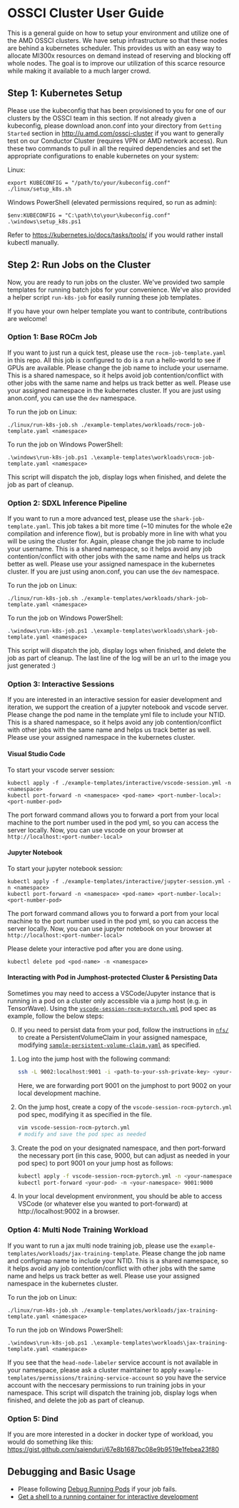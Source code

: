 # OSSCI Cluster User Guide

This is a general guide on how to setup your environment and utilize one of the AMD OSSCI clusters.
We have setup infrastructure so that these nodes are behind a kubernetes scheduler. This provides us with an easy way to allocate MI300x resources on demand instead of reserving and blocking off whole nodes. The goal is to improve our utilization of this scarce resource while making it available to a much larger crowd.

## Step 1: Kubernetes Setup
Please use the kubeconfig that has been provisioned to you for one of our clusters by the OSSCI team in this section.
If not already given a kubeconfig, please download anon.conf into your directory from `Getting Started` section in http://u.amd.com/ossci-cluster if you want to generally test on our Conductor Cluster (requires VPN or AMD network access).
Run these two commands to pull in all the required dependencies and set the appropriate configurations to enable kubernetes on your system:

Linux:
```
export KUBECONFIG = "/path/to/your/kubeconfig.conf"
./linux/setup_k8s.sh
```

Windows PowerShell (elevated permissions required, so run as admin):
```
$env:KUBECONFIG = "C:\path\to\your\kubeconfig.conf"
.\windows\setup_k8s.ps1
```

Refer to https://kubernetes.io/docs/tasks/tools/ if you would rather install kubectl manually.

## Step 2: Run Jobs on the Cluster

Now, you are ready to run jobs on the cluster. We've provided two sample
templates for running batch jobs for your convenience. We've also
provided a helper script `run-k8s-job` for easily running these job
templates.

If you have your own helper template you want to contribute, contributions
are welcome!

### Option 1: Base ROCm Job

If you want to just run a quick test, please use the `rocm-job-template.yaml` in this repo.
All this job is configured to do is a run a hello-world to see if GPUs are available.
Please change the job name to include your username. This is a shared namespace, so it helps avoid job contention/conflict with other jobs with the same name and helps us track better as well.
Please use your assigned namespace in the kubernetes cluster. If you are just using anon.conf, you can use the `dev` namespace.

To run the job on Linux:
```
./linux/run-k8s-job.sh ./example-templates/workloads/rocm-job-template.yaml <namespace>
```

To run the job on Windows PowerShell:
```
.\windows\run-k8s-job.ps1 .\example-templates\workloads\rocm-job-template.yaml <namespace>
```

This script will dispatch the job, display logs when finished, and delete the job as part of cleanup.

### Option 2: SDXL Inference Pipeline

If you want to run a more advanced test, please use the `shark-job-template.yaml`.
This job takes a bit more time (~10 minutes for the whole e2e compilation and inference flow), but is probably more in line with what you will be using the cluster for.
Again, please change the job name to include your username. This is a shared namespace, so it helps avoid any job contention/conflict with other jobs with the same name and helps us track better as well.
Please use your assigned namespace in the kubernetes cluster. If you are just using anon.conf, you can use the `dev` namespace.

To run the job on Linux:
```
./linux/run-k8s-job.sh ./example-templates/workloads/shark-job-template.yaml <namespace>
```

To run the job on Windows PowerShell:
```
.\windows\run-k8s-job.ps1 .\example-templates\workloads\shark-job-template.yaml <namespace>
```

This script will dispatch the job, display logs when finished, and delete the job as part of cleanup.
The last line of the log will be an url to the image you just generated :)

### Option 3: Interactive Sessions

If you are interested in an interactive session for easier development and iteration, we support the creation of a jupyter notebook and vscode server.
Please change the pod name in the template yml file to include your NTID. This is a shared namespace, so it helps avoid any job contention/conflict with other jobs with the same name and helps us track better as well.
Please use your assigned namespace in the kubernetes cluster.

#### Visual Studio Code


To start your vscode server session:
```
kubectl apply -f ./example-templates/interactive/vscode-session.yml -n <namespace>
kubectl port-forward -n <namespace> <pod-name> <port-number-local>:<port-number-pod>
```
The port forward command allows you to forward a port from your local machine to the port number used in the pod yml, so you can access the server locally.
Now, you can use vscode on your browser at `http://localhost:<port-number-local>`

#### Jupyter Notebook


To start your jupyter notebook session:
```
kubectl apply -f ./example-templates/interactive/jupyter-session.yml -n <namespace>
kubectl port-forward -n <namespace> <pod-name> <port-number-local>:<port-number-pod>
```
The port forward command allows you to forward a port from your local machine to the port number used in the pod yml, so you can access the server locally.
Now, you can use jupyter notebook on your browser at `http://localhost:<port-number-local>`

Please delete your interactive pod after you are done using.
```
kubectl delete pod <pod-name> -n <namespace>
```

#### Interacting with Pod in Jumphost-protected Cluster & Persisting Data

Sometimes you may need to access a VSCode/Jupyter instance that is running in a pod on a cluster only accessible via a jump host (e.g. in TensorWave). Using the [`vscode-session-rocm-pytorch.yml`](/example-templates/interactive/vscode-session-rocm-pytorch.yml) pod spec as example, follow the below steps:

0. If you need to persist data from your pod, follow the instructions in [`nfs/`](/nfs/README.md) to create a PersistentVolumeClaim in your assigned namespace, modifying [`sample-persistent-volume-claim.yaml`](/nfs/sample-persistent-volume-claim.yaml) as specified.

1. Log into the jump host with the following command:

    ```bash
    ssh -L 9002:localhost:9001 -i <path-to-your-ssh-private-key> <your-user>@<jumphost-ip>  
    ```

    Here, we are forwarding port 9001 on the jumphost to port 9002 on your local development machine.

2. On the jump host, create a copy of the `vscode-session-rocm-pytorch.yml` pod spec, modifying it as specified in the file.

    ```bash
    vim vscode-session-rocm-pytorch.yml
    # modify and save the pod spec as needed
    ```

3. Create the pod on your designated namespace, and then port-forward the necessary port (in this case, 9000, but can adjust as needed in your pod spec) to port 9001 on your jump host as follows:

    ```bash
    kubectl apply -f vscode-session-rocm-pytorch.yml -n <your-namespace>
    kubectl port-forward <your-pod> -n <your-namespace> 9001:9000
    ```

4. In your local development environment, you should be able to access VSCode (or whatever else you wanted to port-forward) at http://localhost:9002 in a browser.

### Option 4: Multi Node Training Workload

If you want to run a jax multi node training job, please use the `example-templates/workloads/jax-training-template`.
Please change the job name and configmap name to include your NTID. This is a shared namespace, so it helps avoid any job contention/conflict with other jobs with the same name and helps us track better as well.
Please use your assigned namespace in the kubernetes cluster.

To run the job on Linux:
```
./linux/run-k8s-job.sh ./example-templates/workloads/jax-training-template.yaml <namespace>
```

To run the job on Windows PowerShell:
```
.\windows\run-k8s-job.ps1 .\example-templates\workloads\jax-training-template.yaml <namespace>
```

If you see that the `head-node-labeler` service account is not available in your namespace, please ask a cluster maintainer to apply `example-templates/permissions/training-service-account` so you have the service account with the neccesary permissions to run training jobs in your namespace.
This script will dispatch the training job, display logs when finished, and delete the job as part of cleanup.

### Option 5: Dind

If you are more interested in a docker in docker type of workload, you would do something like this: https://gist.github.com/saienduri/67e8b1687bc08e9b9519e1febea23f80

## Debugging and Basic Usage

- Please following [Debug Running Pods](https://kubernetes.io/docs/tasks/debug/debug-application/debug-running-pod/) if your job fails.
- [Get a shell to a running container for interactive development](https://kubernetes.io/docs/tasks/debug/debug-application/get-shell-running-container/)
